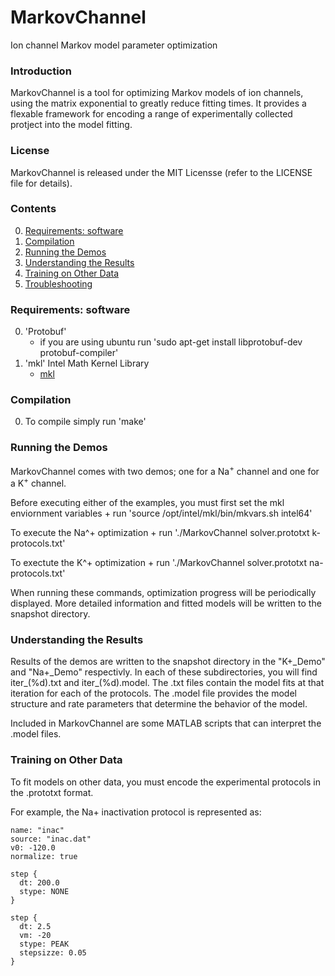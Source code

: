 # MarkovChannel
Ion channel Markov model parameter optimization

### Introduction

MarkovChannel is a tool for optimizing Markov models of ion channels, using the matrix exponential to greatly reduce fitting times.  It provides a flexable framework for encoding a range of experimentally collected protject into the model fitting.

### License

MarkovChannel is released under the MIT Licensse (refer to the LICENSE file for details).

### Contents
0. [Requirements: software](#requirements-software)
0. [Compilation](#compilation)
0. [Running the Demos](#running-the-demos)
0. [Understanding the Results](#understanding-to-results)
0. [Training on Other Data](#training-on-other-data)
0. [Troubleshooting](#troubleshooting)


### Requirements: software

0. 'Protobuf'
    - if you are using ubuntu run 'sudo apt-get install libprotobuf-dev protobuf-compiler'
0. 'mkl' Intel Math Kernel Library
    - [mkl](https://software.intel.com/en-us/intel-mkl)

### Compilation

0. To compile simply run 'make'

### Running the Demos

MarkovChannel comes with two demos; one for a Na<sup>+</sup> channel and one for a K<sup>+</sup> channel.

Before executing either of the examples, you must first set the mkl enviornment variables
    + run 'source /opt/intel/mkl/bin/mkvars.sh intel64'

To execute the Na^+ optimization
    + run './MarkovChannel solver.prototxt k-protocols.txt'

To exectute the K^+ optimization
    + run './MarkovChannel solver.prototxt na-protocols.txt'

When running these commands, optimization progress will be periodically displayed.  More detailed information and fitted models will be written to the snapshot directory.

### Understanding the Results

Results of the demos are written to the snapshot directory in the "K+\_Demo" and "Na+\_Demo" respectivly.  In each of these subdirectories, you will find iter\_(%d).txt and iter\_(%d).model.  The .txt files contain the model fits at that iteration for each of the protocols.  The .model file provides the model structure and rate parameters that determine the behavior of the model.

Included in MarkovChannel are some MATLAB scripts that can interpret the .model files.


### Training on Other Data

To fit models on other data, you must encode the experimental protocols in the .prototxt format.

For example, the Na+ inactivation protocol is represented as:
```
name: "inac"
source: "inac.dat"
v0: -120.0
normalize: true

step {
  dt: 200.0
  stype: NONE
}

step {
  dt: 2.5
  vm: -20
  stype: PEAK
  stepsizze: 0.05
}
```




